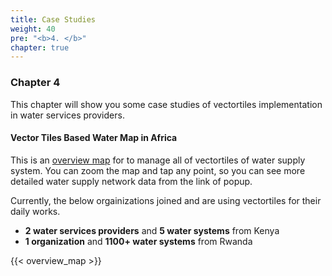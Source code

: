 ```yaml
---
title: Case Studies
weight: 40
pre: "<b>4. </b>"
chapter: true
---
```


### Chapter 4

This chapter will show you some case studies of vectortiles implementation in water services providers.

#### Vector Tiles Based Water Map in Africa
This is an [overview map](https://watergis.github.io/water-map) for to manage all of vectortiles of water supply system. You can zoom the map and tap any point, so you can see more detailed water supply network data from the link of popup.

Currently, the below orgainizations joined and are using vectortiles for their daily works.
- **2 water services providers** and **5 water systems** from Kenya
- **1 organization** and **1100+ water systems** from Rwanda

{{< overview_map >}}